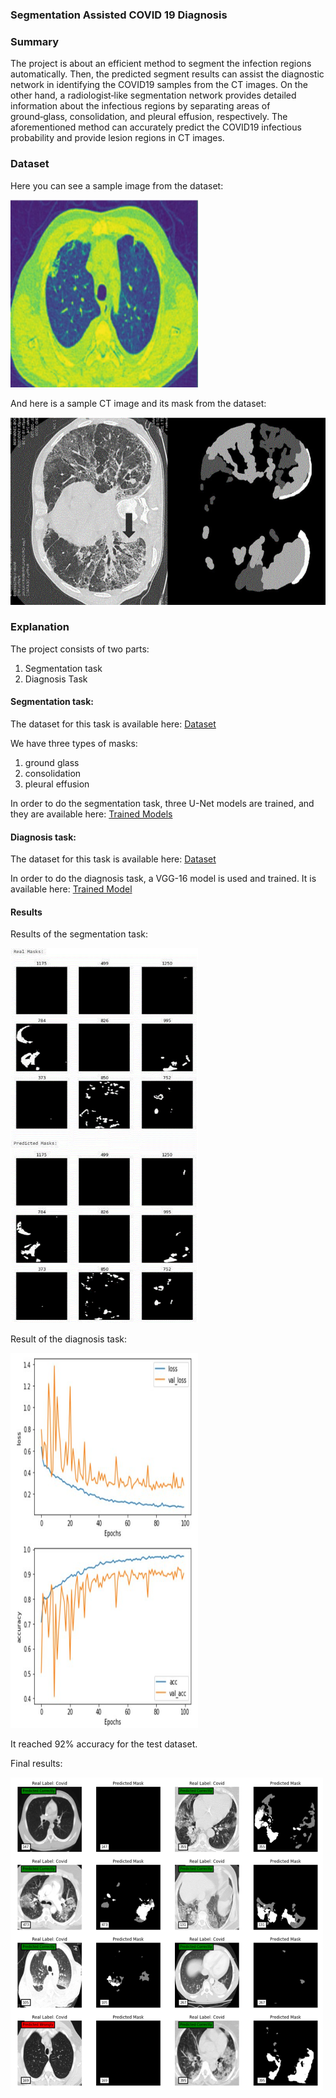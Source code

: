 ### Segmentation Assisted COVID 19 Diagnosis

### Summary

The project is about an efficient method to segment the infection regions automatically. Then, the predicted segment results can assist the diagnostic network in identifying the COVID19 samples from the CT images. On the other hand, a radiologist‑like segmentation network provides detailed information about the infectious regions by separating areas of ground‑glass, consolidation, and pleural effusion, respectively. The aforementioned method can accurately predict the COVID19 infectious probability and provide lesion regions in CT images.

### Dataset

Here you can see a sample image from the dataset:

<!-- ![sample image from dataset](./readme_images/sample.jpg) -->
<img src="./readme_images/sample.jpg" width="300" height="300">

And here is a sample CT image and its mask from the dataset:

<!-- ![sample CT image and its mask from the dataset](./readme_images/sample-mask.jpg) -->
<img src="./readme_images/sample-mask.jpg" width="600" height="300">

### Explanation

The project consists of two parts:
1. Segmentation task
2. Diagnosis Task

#### Segmentation task:
The dataset for this task is available here:
[Dataset](https://drive.google.com/drive/folders/1LSgzWgiDrNdlXfBmZFl1LyrFVWFaUA_q?usp=share_link)

We have three types of masks:
1. ground glass
2. consolidation
3. pleural effusion

In order to do the segmentation task, three U-Net models are trained, and they are available here:
[Trained Models](https://drive.google.com/drive/folders/1ubOYddgXB_DkUQwLnlASKzLqA0vo4P1q?usp=share_link)

#### Diagnosis task:
The dataset for this task is available here:
[Dataset](https://drive.google.com/drive/folders/1ubOYddgXB_DkUQwLnlASKzLqA0vo4P1q?usp=share_link)

In order to do the diagnosis task, a VGG-16 model is used and trained. It is available here:
[Trained Model](https://drive.google.com/drive/folders/1ubOYddgXB_DkUQwLnlASKzLqA0vo4P1q?usp=share_link)

#### Results

Results of the segmentation task:
<!-- ![seg task result](./readme_images/mask-result.png) -->
<img src="./readme_images/mask-result.png" width="300" height="600">

Result of the diagnosis task:

<!-- ![dia figure](./readme_images/figure.png) -->
<img src="./readme_images/figure.png" width="300" height="600">

It reached 92% accuracy for the test dataset.

Final results:
<!-- ![Final result](./readme_images/final.png) -->
<img src="./readme_images/final.png" width="500" height="500">
